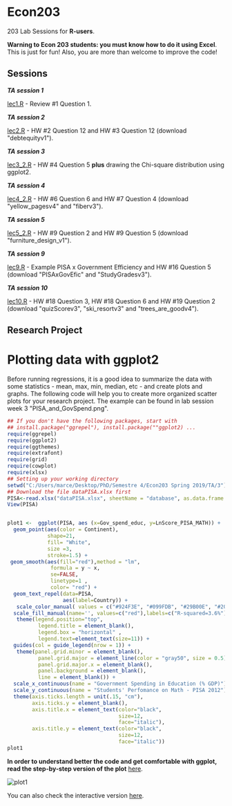 # Econ203
203 Lab Sessions for **R-users**. 

**Warning to Econ 203 students: you must know how to do it using Excel**. This is just for fun! Also, you are more than welcome to improve the code!

## Sessions


***TA session 1*** 

[lec1.R](https://github.com/guerramarcelino/Econ203/blob/master/lec1.R) - Review #1 Question 1. 

***TA session 2*** 

[lec2.R](https://github.com/guerramarcelino/Econ203/blob/master/lec2.R) - HW #2 Question 12 and HW #3 Question 12  (download "debtequityv1"). 

***TA session 3*** 

[lec3_2.R](https://github.com/guerramarcelino/Econ203/blob/master/lec3_2.R) - HW #4 Question 5 **plus** drawing the Chi-square distribution using ggplot2.

***TA session 4***

[lec4_2.R](https://github.com/guerramarcelino/Econ203/blob/master/lec4_2.R) - HW #6 Question 6 and HW #7 Question 4 (download "yellow_pagesv4" and "fiberv3").

***TA session 5***

[lec5_2.R](https://github.com/guerramarcelino/Econ203/blob/master/lec5_2.R) - HW #9 Question 2 and HW #9 Question 5 (download "furniture_design_v1").

***TA session 9***

[lec9.R](https://github.com/guerramarcelino/Econ203/blob/master/lec9.R) - Example PISA x Government Efficiency and HW #16 Question 5 (download "PISAxGovEfic" and "StudyGradesv3").

***TA session 10***

[lec10.R](https://github.com/guerramarcelino/Econ203/blob/master/lec10.R) - HW #18 Question 3, HW #18 Question 6 and HW #19 Question 2 (download "quizScorev3",  	"ski_resortv3" and	"trees_are_goodv4").

## Research Project

# Plotting data with ggplot2
Before running regressions, it is a good idea to summarize the data with some statistics - mean, max, min, median, etc - and create plots and graphs. The following code will help you to create more organized scatter plots for your research project. The example can be found in lab session week 3 "PISA_and_GovSpend.png".  

```R
## If you don't have the following packages, start with 
## install.package("ggrepel"), install.package(""ggplot2) ...
require(ggrepel)
require(ggplot2) 
require(ggthemes)
require(extrafont)
require(grid) 
require(cowplot) 
require(xlsx)
## Setting up your working directory
setwd("C:/Users/marce/Desktop/PhD/Semestre 4/Econ203 Spring 2019/TA/3") 
## Download the file dataPISA.xlsx first
PISA<-read.xlsx("dataPISA.xlsx", sheetName = "database", as.data.frame = T, header = T)
View(PISA)


plot1 <-  ggplot(PISA, aes (x=Gov_spend_educ, y=LnScore_PISA_MATH)) +
  geom_point(aes(color = Continent),
             shape=21, 
             fill= "White",
             size =3, 
             stroke=1.5) +
 geom_smooth(aes(fill="red"),method = "lm", 
              formula = y ~ x,
              se=FALSE, 
              linetype=1 , 
              color= "red") +
  geom_text_repel(data=PISA,
                  aes(label=Country)) +
   scale_color_manual( values = c("#924F3E", "#099FDB", "#29B00E", "#208F84", "darkorange", "#23576E")) +
  scale_fill_manual(name='', values=c("red"),labels=c("R-squared=3.6%")) +
   theme(legend.position="top",
          legend.title = element_blank(),
          legend.box = "horizontal" ,
          legend.text=element_text(size=11)) +
  guides(col = guide_legend(nrow = 1)) +
   theme(panel.grid.minor = element_blank(), 
          panel.grid.major = element_line(color = "gray50", size = 0.5),
          panel.grid.major.x = element_blank(),
          panel.background = element_blank(),
          line = element_blank()) +
  scale_x_continuous(name = "Government Spending in Education (% GDP)") +
  scale_y_continuous(name = "Students' Perfomance on Math - PISA 2012") +
  theme(axis.ticks.length = unit(.15, "cm"),
        axis.ticks.y = element_blank(),
        axis.title.x = element_text(color="black", 
                                    size=12,
                                    face="italic"),
        axis.title.y = element_text(color="black",
                                    size=12,
                                    face="italic"))
plot1

```

**In order to understand better the code and get comfortable with ggplot, read the step-by-step version of the plot** [here](http://rstudio-pubs-static.s3.amazonaws.com/284329_c7e660636fec4a42a09eed968dc47f32.html).

![plot1](https://github.com/guerramarcelino/Econ203/blob/master/plot1.png)


You can also check the interactive version [here](https://plot.ly/~marcelinobguerra/82/).

